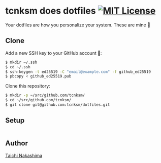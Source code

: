 tcnksm does dotfiles [![MIT License](http://img.shields.io/badge/license-MIT-blue.svg?style=flat-square)](https://github.com/tcnksm/dotfiles/blob/master/LICENCE)
====

Your dotfiles are how you personalize your system. These are mine :memo:

## Clone

Add a new SSH key to your GitHub account 🔐:

```bash
$ mkdir ~/.ssh
$ cd ~/.ssh
$ ssh-keygen -t ed25519 -C "email@example.com" -f github_ed25519
$ pbcopy < github_ed25519.pub
```

Clone this repository: 

```bash
$ mkdir -p ~/src/github.com/tcnksm/
$ cd ~/src/github.com/tcnksm/
$ git clone git@github.com:tcnksm/dotfiles.git
```

## Setup

```bash
```

## Author

[Taichi Nakashima](https://github.com/tcnksm)
